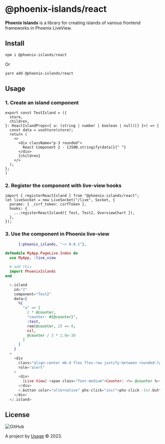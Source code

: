 # @phoenix-islands/react

**Phoenix Islands** is a library for creating islands of various frontend frameworks in Phoenix LiveView.

## Install

```bash
npm i @phoenix-islands/react
```

Or

```bash
yarn add @phoenix-islands/react
```

## Usage

### 1. Create an island component

```tsx
export const TestIsland = ({
  store,
  children,
}: ReactIslandProps<{ a: (string | number | boolean | null)[] }>) => {
  const data = useStore(store);
  return (
    <>
      <div className="p-3 rounded">
        React Component 2 - {JSON.stringify(data)}{" "}
      </div>
      {children}
    </>
  );
};
)
```

### 2. Register the component with live-view hooks

```tsx
import { registerReactIsland } from "@phoenix-islands/react";
let liveSocket = new LiveSocket("/live", Socket, {
  params: { _csrf_token: csrfToken },
  hooks: { 
    ...registerReactIsland({ Test, Test2, OverviewChart }),
  },
});
```

### 3. Use the component in Phoenix live-view

```elixir
      {:phoenix_islands, "~> 0.0.1"},
```

```elixir
defmodule MyApp.PageLive.Index do
  use MyApp, :live_view
  
  # add this
  import PhoenixIslands
end
```

```elixir
  <.island
    id="2"
    component="Test2"
    data={
      %{
        "a" => [
          2 * @counter,
          "counter: #{@counter}",
          :test,
          rem(@counter, 2) == 0,
          nil,
          @counter / 3 * 1.0e-30
        ]
      }
    }
  >
    <div
      class="align-center mb-4 flex flex-row justify-between rounded-lg bg-green-50 p-4 text-sm text-green-800 dark:bg-gray-800 dark:text-green-400"
      role="alert"
    >
      <div>
        [Live View] <span class="font-medium">Counter: <%= @counter %></span>
      </div>
      <.button color="alternative" phx-click="incr">phx-click -1</.button>
    </div>
  </.island>
```

## License

![GitHub](https://img.shields.io/github/license/phoenix-islands/phoenix-islands-js)

A project by [Usage](https://www.usage.so) &copy; 2023.
